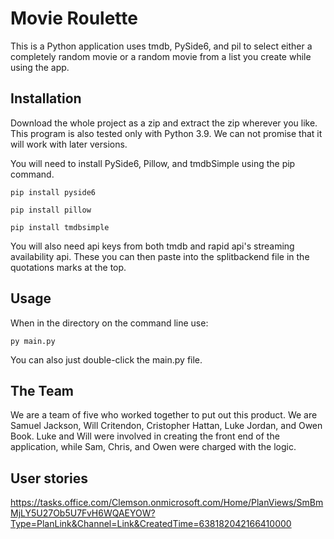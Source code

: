 # Movie Roulette

This is a Python application uses tmdb, PySide6, and pil to select either a completely random movie or a random movie from a list you create while using the app.

## Installation

Download the whole project as a zip and extract the zip wherever you like. This program is also tested only with Python 3.9. We can not promise that it will work with later versions.

You will need to install PySide6, Pillow, and tmdbSimple using the pip command.
```
pip install pyside6

pip install pillow

pip install tmdbsimple
```
You will also need api keys from both tmdb and rapid api's streaming availability api. These you can then paste into the splitbackend file in the quotations marks at the top.


## Usage

When in the directory on the command line use:
```
py main.py
```
You can also just double-click the main.py file.

## The Team

We are a team of five who worked together to put out this product. We are Samuel Jackson, Will Critendon, Cristopher Hattan, Luke Jordan, and Owen Book.
Luke and Will were involved in creating the front end of the application, while Sam, Chris, and Owen were charged with the logic.

## User stories
https://tasks.office.com/Clemson.onmicrosoft.com/Home/PlanViews/SmBmMjLY5U27Ob5U7FvH6WQAEYOW?Type=PlanLink&Channel=Link&CreatedTime=638182042166410000


